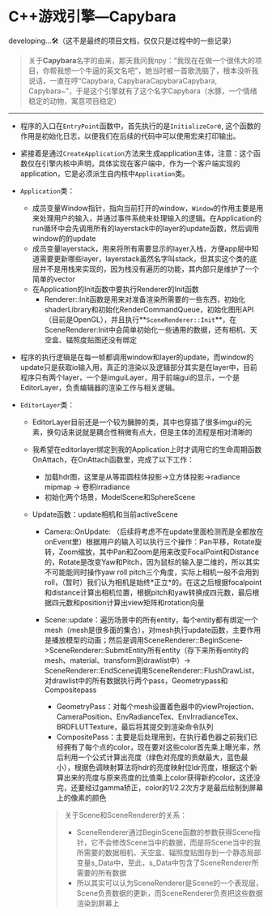 # C++游戏引擎—Capybara

developing...🛠️（这不是最终的项目文档，仅仅只是过程中的一些记录）

> 关于**Capybara**名字的由来，那天我问我npy：“我现在在做一个很伟大的项目，你帮我想一个牛逼的英文名吧”，她当时被一首歌洗脑了，根本没听我说话，一直在哼“Capybara, CapybaraCapybaraCapybara, Capybara~”，于是这个引擎就有了这个名字Capybara（水豚，一个情绪稳定的动物，寓意项目稳定）

---

- 程序的入口在`EntryPoint`函数中，首先执行的是`InitializeCor`e, 这个函数的作用是初始化日志，以便我们在后续的代码中可以使用宏来打印输出。

- 紧接着是通过`CreateApplication`方法来生成application主体，注意：这个函数仅在引擎内核中声明，具体实现在客户端中，作为一个客户端实现的application，它是必须派生自内核中`Application`类。

- `Application`类：
  
  - 成员变量Window指针，指向当前打开的window，`Window`的作用主要是用来处理用户的输入，并通过事件系统来处理输入的逻辑。在Application的run循环中会先调用所有的layerstack中的layer的update函数，然后调用window的的update
  - 成员变量layerstack，用来将所有需要显示的layer入栈，方便app层中知道需要更新哪些layer，layerstack虽然名字叫stack，但其实这个类的底层并不是用栈来实现的，因为栈没有遍历的功能，其内部只是维护了一个简单的vector
  - 在Application的Init函数中要执行Renderer的Init函数
    - Renderer::Init函数是用来对准备渲染所需要的一些东西，初始化shaderLibrary和初始化RenderCommandQueue，初始化图形API（目前是OpenGL），并且执行**`SceneRenderer::Init`**，在SceneRenderer:Init中会简单初始化一些通用的数据，还有相机、天空盒、辐照度贴图还没有绑定
  
- 程序的执行逻辑是在每一帧都调用window和layer的update，而window的update只是获取io输入用，真正的渲染以及逻辑部分其实是在layer中，目前程序只有两个layer，一个是imguiLayer，用于前端gui的显示，一个是EditorLayer，负责编辑器的渲染工作与相关逻辑。

- `EditorLayer`类：
  - EditorLayer目前还是一个较为臃肿的类，其中也穿插了很多imgui的元素，换句话来说就是耦合性稍微有点大，但是主体的流程是相对清晰的
  
  - 我希望在editorlayer绑定到我的Application上时才调用它的生命周期函数OnAttach，在OnAttach函数里，完成了以下工作：
    - 加载hdr图，这里是从等距圆柱体投影->立方体投影->radiance mipmap -> 卷积irradiance
    - 初始化两个场景，ModelScene和SphereScene
  
  - Update函数：update相机和当前activeScene
  
    - Camera::OnUpdate: （后续将考虑不在update里面检测而是全都放在onEvent里）根据用户的输入可以执行三个操作：Pan平移，Rotate旋转，Zoom缩放，其中Pan和Zoom是用来改变FocalPoint和Distance的，Rotate是改变Yaw和Pitch，因为鼠标的输入是二维的，所以其实不可能能同时操作yaw roll pitch三个角度，实际上相机一般不会用到roll，（暂时）我们认为相机是始终\*正立\*的。在这之后根据focalpoint和distance计算出相机位置，根据pitch和yaw转换成四元数，最后根据四元数和position计算出view矩阵和rotation向量
  
    - Scene::update：遍历场景中的所有entity，每个entity都有绑定一个mesh（mesh是很多面的集合），对mesh执行update函数，主要作用是播放模型的动画；然后是调用SceneRenderer::BeginScene->SceneRenderer::SubmitEntity所有entity（存下来所有entity的mesh、material、transform到drawlist中）-> SceneRenderer::EndScene调用SceneRenderer::FlushDrawList，对drawlist中的所有数据执行两个pass，Geometrypass和Compositepass
  
      - GeometryPass：对每个mesh设置着色器中的viewProjection、CameraPosition、EnvRadianceTex、EnvIrradianceTex、BRDFLUTTexture，最后将其提交到渲染命令队列
      - CompositePass：主要是后处理用到，在执行着色器之前我们已经拥有了每个点的color，现在要对这些color首先乘上曝光率，然后利用一个公式计算出亮度（绿色对亮度的贡献最大，蓝色最小），根据色调映射算法将hdr的亮度映射位ldr亮度，根据这个新算出来的亮度与原来亮度的比值乘上color获得新的color，这还没完，还要经过gamma矫正，color的1/2.2次方才是最后绘制到屏幕上的像素的颜色
  
      > 关于Scene和SceneRenderer的关系：
      >
      > - SceneRenderer通过BeginScene函数的参数获得Scene指针，它不会修改Scene当中的数据，而是将Scene当中的我所需要的数据相机、天空盒、辐照度贴图存到一个静态局部变量s_Data中，至此，s_Data中包含了SceneRenderer所需要的所有数据
      > - 所以其实可以认为SceneRenderer是Scene的一个表现层，Scene负责数据的更新，而SceneRenderer负责把这些数据渲染到屏幕上

